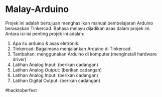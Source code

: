 # Malay-Arduino
Projek ini adalah bertujuan menghasilkan manual pembelajaran Arduino berasaskan Tinkercad. Bahasa melayu dijadikan asas dalam projek ini. 
Antara isi-isi penting projek ini adalah:
1. Apa itu arduino & asas eletronik.
2. Tinkercad: Bagaimana menjalankan Arduino di Tinkercad.
3. Tambahan: menggunakan Arduino di komputer.(menginstall hardware driver)
4. Latihan Analog Input: (berikan cadangan)
5. Latihan Analog Output: (berikan cadangan)
6. Latihan Analog Input: (berikan cadangan)
7. Latihan Digital Output: (berikan cadangan)



#hacktoberfest
